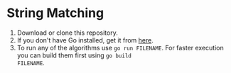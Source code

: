 String Matching
==================
1. Download or clone this repository.
2. If you don't have Go installed, get it from <a href="https://code.google.com/p/go/wiki/Downloads?tm=2">here</a>.
3. To run any of the algorithms use <code>go run FILENAME</code>. For faster execution you can build them first using <code>go build FILENAME</code>.
